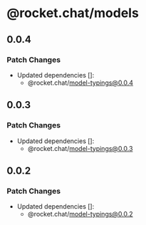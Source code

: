 # @rocket.chat/models

## 0.0.4

### Patch Changes

- Updated dependencies []:
  - @rocket.chat/model-typings@0.0.4

## 0.0.3

### Patch Changes

- Updated dependencies []:
  - @rocket.chat/model-typings@0.0.3

## 0.0.2

### Patch Changes

- Updated dependencies []:
  - @rocket.chat/model-typings@0.0.2
